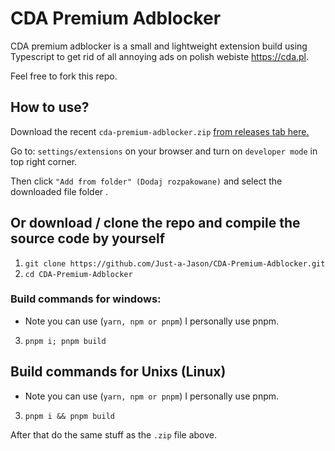 # CDA Premium Adblocker

CDA premium adblocker is a small and lightweight extension build using Typescript to get rid of all annoying ads on polish webiste https://cda.pl.

Feel free to fork this repo.

## How to use?

Download the recent `cda-premium-adblocker.zip`  [from releases tab here.](https://github.com/Just-a-Jason/CDA-Premium-Adblocker/releases)

Go to: `settings/extensions` on your browser and turn on `developer mode` in top right corner.

Then click `"Add from folder" (Dodaj rozpakowane)` and select the downloaded file folder .

## Or download / clone the repo and compile the source code by yourself

1. `git clone https://github.com/Just-a-Jason/CDA-Premium-Adblocker.git`
2. `cd CDA-Premium-Adblocker`

### Build commands for windows:

- Note you can use (`yarn, npm or pnpm`) I personally use pnpm.

3. `pnpm i; pnpm build`

## Build commands for Unixs (Linux)

- Note you can use (`yarn, npm or pnpm`) I personally use pnpm.

3. `pnpm i && pnpm build`

After that do the same stuff as the `.zip` file above.
